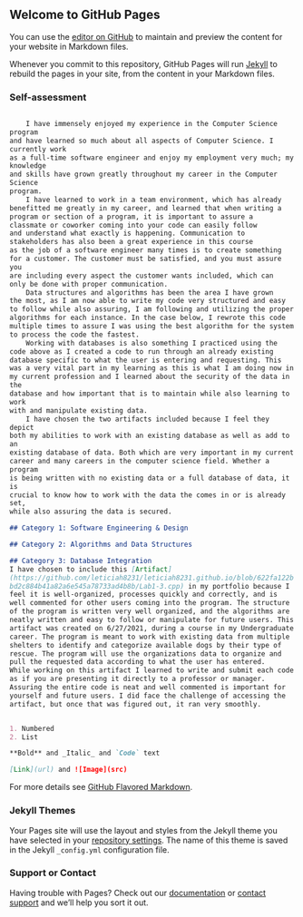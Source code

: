 
<style>
  code {
    white-space : pre-wrap !important;
    word-break: break-word;
  }
</style>
## Welcome to GitHub Pages

You can use the [editor on GitHub](https://github.com/leticiah8231/leticiah8231.github.io/edit/main/index.md) to maintain and preview the content for your website in Markdown files.

Whenever you commit to this repository, GitHub Pages will run [Jekyll](https://jekyllrb.com/) to rebuild the pages in your site, from the content in your Markdown files.

### Self-assessment

```markdown

	I have immensely enjoyed my experience in the Computer Science program 
and have learned so much about all aspects of Computer Science. I currently work 
as a full-time software engineer and enjoy my employment very much; my knowledge 
and skills have grown greatly throughout my career in the Computer Science 
program. 
	I have learned to work in a team environment, which has already 
benefitted me greatly in my career, and learned that when writing a 
program or section of a program, it is important to assure a 
classmate or coworker coming into your code can easily follow 
and understand what exactly is happening. Communication to 
stakeholders has also been a great experience in this course 
as the job of a software engineer many times is to create something 
for a customer. The customer must be satisfied, and you must assure you 
are including every aspect the customer wants included, which can 
only be done with proper communication.
	Data structures and algorithms has been the area I have grown 
the most, as I am now able to write my code very structured and easy 
to follow while also assuring, I am following and utilizing the proper 
algorithms for each instance. In the case below, I rewrote this code 
multiple times to assure I was using the best algorithm for the system 
to process the code the fastest. 
	Working with databases is also something I practiced using the 
code above as I created a code to run through an already existing 
database specific to what the user is entering and requesting. This 
was a very vital part in my learning as this is what I am doing now in 
my current profession and I learned about the security of the data in the 
database and how important that is to maintain while also learning to work 
with and manipulate existing data. 
	I have chosen the two artifacts included because I feel they depict 
both my abilities to work with an existing database as well as add to an 
existing database of data. Both which are very important in my current 
career and many careers in the computer science field. Whether a program 
is being written with no existing data or a full database of data, it is 
crucial to know how to work with the data the comes in or is already set, 
while also assuring the data is secured.

## Category 1: Software Engineering & Design

## Category 2: Algorithms and Data Structures

## Category 3: Database Integration
I have chosen to include this [Artifact](https://github.com/leticiah8231/leticiah8231.github.io/blob/622fa122bbd2c884b41a82a6e545a78733ad4b8b/Lab1-3.cpp) in my portfolio because I feel it is well-organized, processes quickly and correctly, and is well commented for other users coming into the program. The structure of the program is written very well organized, and the algorithms are neatly written and easy to follow or manipulate for future users. This artifact was created on 6/27/2021, during a course in my Undergraduate career. The program is meant to work with existing data from multiple shelters to identify and categorize available dogs by their type of rescue. The program will use the organizations data to organize and pull the requested data according to what the user has entered.
While working on this artifact I learned to write and submit each code as if you are presenting it directly to a professor or manager. Assuring the entire code is neat and well commented is important for yourself and future users. I did face the challenge of accessing the artifact, but once that was figured out, it ran very smoothly.


1. Numbered
2. List

**Bold** and _Italic_ and `Code` text

[Link](url) and ![Image](src)
```

For more details see [GitHub Flavored Markdown](https://guides.github.com/features/mastering-markdown/).

### Jekyll Themes

Your Pages site will use the layout and styles from the Jekyll theme you have selected in your [repository settings](https://github.com/leticiah8231/leticiah8231.github.io/settings/pages). The name of this theme is saved in the Jekyll `_config.yml` configuration file.

### Support or Contact

Having trouble with Pages? Check out our [documentation](https://docs.github.com/categories/github-pages-basics/) or [contact support](https://support.github.com/contact) and we’ll help you sort it out.
